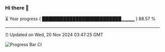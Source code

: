### Hi there 👋

⏳ Year progress { ██████████████████████████▁▁▁▁ } 88.57 %

---

⏰ Updated on Wed, 20 Nov 2024 03:47:25 GMT

![Progress Bar CI](https://github.com/IshwaranRudhara/GIT-ACTION/workflows/Progress%20Bar%20CI/badge.svg)

